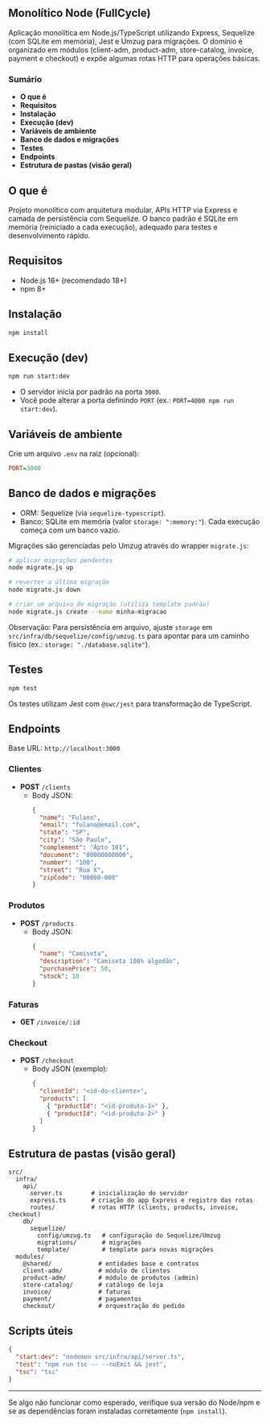 ## Monolítico Node (FullCycle)

Aplicação monolítica em Node.js/TypeScript utilizando Express, Sequelize (com SQLite em memória), Jest e Umzug para migrações. O domínio é organizado em módulos (client-adm, product-adm, store-catalog, invoice, payment e checkout) e expõe algumas rotas HTTP para operações básicas.

### Sumário
- **O que é**
- **Requisitos**
- **Instalação**
- **Execução (dev)**
- **Variáveis de ambiente**
- **Banco de dados e migrações**
- **Testes**
- **Endpoints**
- **Estrutura de pastas (visão geral)**

## O que é
Projeto monolítico com arquitetura modular, APIs HTTP via Express e camada de persistência com Sequelize. O banco padrão é SQLite em memória (reiniciado a cada execução), adequado para testes e desenvolvimento rápido.

## Requisitos
- Node.js 16+ (recomendado 18+)
- npm 8+

## Instalação
```bash
npm install
```

## Execução (dev)
```bash
npm run start:dev
```
- O servidor inicia por padrão na porta `3000`.
- Você pode alterar a porta definindo `PORT` (ex.: `PORT=4000 npm run start:dev`).

## Variáveis de ambiente
Crie um arquivo `.env` na raiz (opcional):
```ini
PORT=3000
```

## Banco de dados e migrações
- ORM: Sequelize (via `sequelize-typescript`).
- Banco: SQLite em memória (valor `storage: ":memory:"`). Cada execução começa com um banco vazio.

Migrações são gerenciadas pelo Umzug através do wrapper `migrate.js`:
```bash
# aplicar migrações pendentes
node migrate.js up

# reverter a última migração
node migrate.js down

# criar um arquivo de migração (utiliza template padrão)
node migrate.js create --name minha-migracao
```
Observação: Para persistência em arquivo, ajuste `storage` em `src/infra/db/sequelize/config/umzug.ts` para apontar para um caminho físico (ex.: `storage: "./database.sqlite"`).

## Testes
```bash
npm test
```
Os testes utilizam Jest com `@swc/jest` para transformação de TypeScript.

## Endpoints
Base URL: `http://localhost:3000`

### Clientes
- **POST** `/clients`
  - Body JSON:
    ```json
    {
      "name": "Fulano",
      "email": "fulano@email.com",
      "state": "SP",
      "city": "São Paulo",
      "complement": "Apto 101",
      "document": "00000000000",
      "number": "100",
      "street": "Rua X",
      "zipCode": "00000-000"
    }
    ```

### Produtos
- **POST** `/products`
  - Body JSON:
    ```json
    {
      "name": "Camiseta",
      "description": "Camiseta 100% algodão",
      "purchasePrice": 50,
      "stock": 10
    }
    ```

### Faturas
- **GET** `/invoice/:id`

### Checkout
- **POST** `/checkout`
  - Body JSON (exemplo):
    ```json
    {
      "clientId": "<id-do-cliente>",
      "products": [
        { "productId": "<id-produto-1>" },
        { "productId": "<id-produto-2>" }
      ]
    }
    ```

## Estrutura de pastas (visão geral)
```
src/
  infra/
    api/
      server.ts        # inicialização do servidor
      express.ts       # criação do app Express e registro das rotas
      routes/          # rotas HTTP (clients, products, invoice, checkout)
    db/
      sequelize/
        config/umzug.ts   # configuração do Sequelize/Umzug
        migrations/       # migrações
        template/         # template para novas migrações
  modules/
    @shared/             # entidades base e contratos
    client-adm/          # módulo de clientes
    product-adm/         # módulo de produtos (admin)
    store-catalog/       # catálogo de loja
    invoice/             # faturas
    payment/             # pagamentos
    checkout/            # orquestração do pedido
```

## Scripts úteis
```json
{
  "start:dev": "nodemon src/infra/api/server.ts",
  "test": "npm run tsc -- --noEmit && jest",
  "tsc": "tsc"
}
```

---
Se algo não funcionar como esperado, verifique sua versão do Node/npm e se as dependências foram instaladas corretamente (`npm install`).
